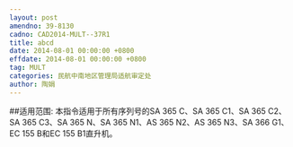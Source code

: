 ```yaml
---
layout: post
amendno: 39-8130
cadno: CAD2014-MULT--37R1
title: abcd
date: 2014-08-01 00:00:00 +0800
effdate: 2014-08-01 00:00:00 +0800
tag: MULT
categories: 民航中南地区管理局适航审定处
author: 陶娟
---
```


##适用范围:
本指令适用于所有序列号的SA 365 C、SA 365 C1、SA 365 C2、SA 365 C3、SA 365 N、SA 365 N1、AS 365 N2、AS 365 N3、SA 366 G1、EC 155 B和EC 155 B1直升机。

